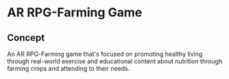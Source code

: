 # AR RPG-Farming Game 

## Concept 
An AR RPG-Farming game that's focused on promoting healthy living through real-world exercise and educational content about nutrition through farming crops and attending to their needs. 

